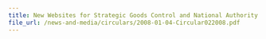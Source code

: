 ```yaml
---
title: New Websites for Strategic Goods Control and National Authority (Chemical Weapons Convention)
file_url: /news-and-media/circulars/2008-01-04-Circular022008.pdf
---
```


